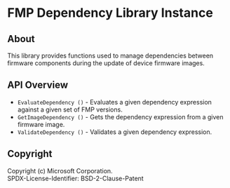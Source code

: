 # FMP Dependency Library Instance

## About

This library provides functions used to manage dependencies between firmware components during the update of device
firmware images.

## API Overview

* `EvaluateDependency ()` - Evaluates a given dependency expression against a given set of FMP versions.
* `GetImageDependency ()` - Gets the dependency expression from a given firmware image.
* `ValidateDependency ()` - Validates a given dependency expression.

## Copyright

Copyright (c) Microsoft Corporation.  
SPDX-License-Identifier: BSD-2-Clause-Patent
